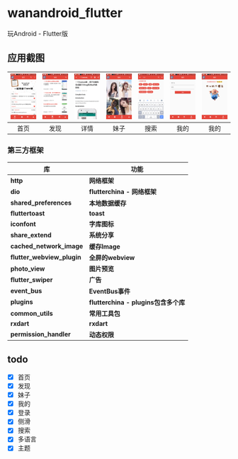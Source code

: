 # wanandroid_flutter

玩Android - Flutter版

## 应用截图

| ![home](screen_shot/home3.jpg) | ![discovery](screen_shot/discovery.jpg) | ![detail.jpg](screen_shot/detail.jpg) | ![meizi3](screen_shot/meizi3.jpg) | ![search](screen_shot/search.jpg) | ![mine1](screen_shot/mine1.jpg) | ![mine2](screen_shot/mine2.jpg) |
| :--: | :--: | :--: | :--: | :--: | :--: | :--: |
| 首页 | 发现 | 详情 | 妹子 | 搜索| 我的 | 我的 |

### 第三方框架

库 | 功能
-------- | ---
**http**|**网络框架**
**dio**|**flutterchina - 网络框架**
**shared_preferences**|**本地数据缓存**
**fluttertoast**|**toast**
**iconfont**|**字库图标**
**share_extend**|**系统分享**
**cached_network_image**|**缓存Image**
**flutter_webview_plugin**|**全屏的webview**
**photo_view**|**图片预览**
**flutter_swiper**|**广告**
**event_bus**|**EventBus事件**
**plugins**|**flutterchina - plugins包含多个库**
**common_utils**|**常用工具包**
**rxdart**|**rxdart**
**permission_handler**|**动态权限**


## todo 
- [x] 首页
- [x] 发现
- [x] 妹子
- [x] 我的
- [x] 登录
- [x] 侧滑
- [x] 搜索
- [x] 多语言
- [x] 主题
